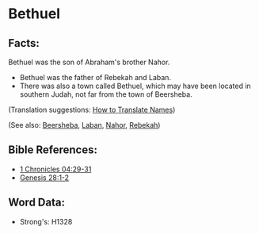 # Bethuel #

## Facts: ##

Bethuel was the son of Abraham's brother Nahor.

* Bethuel was the father of Rebekah and Laban.
* There was also a town called Bethuel, which may have been located in southern Judah, not far from the town of Beersheba.

(Translation suggestions: [How to Translate Names](rc://en/ta/man/translate/translate-names))

(See also: [Beersheba](../names/beersheba.md), [Laban](../names/laban.md), [Nahor](../names/nahor.md), [Rebekah](../names/rebekah.md))

## Bible References: ##

* [1 Chronicles 04:29-31](rc://en/tn/help/1ch/04/29)
* [Genesis 28:1-2](rc://en/tn/help/gen/28/01)

## Word Data: ##

* Strong's: H1328
